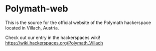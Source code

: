 # Polymath-web

This is the source for the official website of the Polymath hackerspace located in Villach, Austria.

Check out our entry in the hackerspaces wiki!
https://wiki.hackerspaces.org/Polymath_Villach
